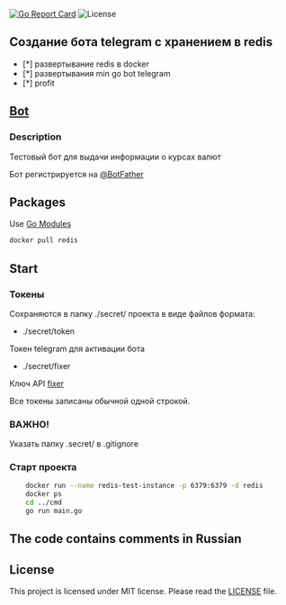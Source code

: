 [![Go Report Card](https://goreportcard.com/badge/github.com/dreddsa5dies/gobotredis)](https://goreportcard.com/report/github.com/dreddsa5dies/gobotredis) ![License](https://img.shields.io/badge/License-MIT-blue.svg)  

## Создание бота telegram с хранением в redis  
- [*] развертывание redis в docker
- [*] развертывания min go bot telegram
- [*] profit


## [Bot](http://t.me/testgoredis_bot)

### Description
Тестовый бот для выдачи информации о курсах валют

Бот регистрируется на [@BotFather](https://t.me/botfather)

## Packages
Use [Go Modules](https://blog.golang.org/using-go-modules)

```bash
docker pull redis
```

## Start

### Токены
Сохраняются в папку ./secret/ проекта в виде файлов формата:
- ./secret/token

Токен telegram для активации бота
- ./secret/fixer

Ключ API [fixer](https://fixer.io/usage)

Все токены записаны обычной одной строкой.

### ВАЖНО!

Указать папку .secret/ в .gitignore

### Старт проекта

```bash
    docker run --name redis-test-instance -p 6379:6379 -d redis
    docker ps
    cd ../cmd
    go run main.go
  ```
## The code contains comments in Russian

## License
This project is licensed under MIT license. Please read the [LICENSE](https://github.com/dreddsa5dies/gobotredis/tree/master/LICENSE.md) file.  